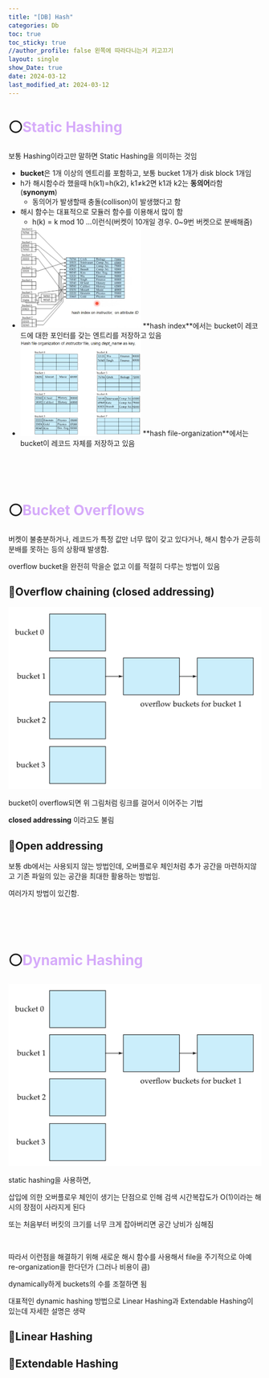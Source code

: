 ```yaml
---
title: "[DB] Hash"
categories: Db
toc: true
toc_sticky: true
//author_profile: false 왼쪽에 따라다니는거 키고끄기
layout: single
show_Date: true
date: 2024-03-12
last_modified_at: 2024-03-12
---
```


# ⚪<span style="color: #D6ABFA;">Static Hashing</span>

보통 Hashing이라고만 말하면 Static Hashing을 의미하는 것임

- **bucket**은 1개 이상의 엔트리를 포함하고, 보통 bucket 1개가 disk block 1개임
- h가 해시함수라 했을때 h(k1)=h(k2), k1≠k2면 k1과 k2는 **동의어**라함 (**synonym**)
  - 동의어가 발생할때 충돌(collison)이 발생했다고 함
- 해시 함수는 대표적으로 모듈러 함수를 이용해서 많이 함 
  - h(k) = k mod 10 ...이런식(버켓이 10개일 경우. 0~9번 버켓으로 분배해줌)
- <img src="../../assets/images/2024-03-12-Hash/image-20240417235229973.png" width="50%" alt="이미지">    
  **hash index**에서는 bucket이 레코드에 대한 포인터를 갖는 엔트리를 저장하고 있음
- <img src="../../assets/images/2024-03-12-Hash/image-20240417235359728.png" width="50%" alt="이미지">  
  **hash file-organization**에서는 bucket이 레코드 자체를 저장하고 있음

<br>

<br>

<br>

# ⚪<span style="color: #D6ABFA;">Bucket Overflows</span>

버켓이 불충분하거나, 레코드가 특정 값만 너무 많이 갖고 있다거나, 해시 함수가 균등히 분배를 못하는 등의 상황때 발생함.

overflow bucket을 완전히 막을순 없고 이를 적절히 다루는 방법이 있음

## 🔹Overflow chaining (closed addressing)

![image-20240417235600437](../../assets/images/2024-03-12-Hash/image-20240417235600437.png)

bucket이 overflow되면 위 그림처럼 링크를 걸어서 이어주는 기법

**closed addressing** 이라고도 불림

## 🔹Open addressing

보통 db에서는 사용되지 않는 방법인데, 오버플로우 체인처럼 추가 공간을 마련하지않고 기존 파일의 있는 공간을 최대한 활용하는 방법임.

여러가지 방법이 있긴함.

<br>

<br>

<br>

# ⚪<span style="color: #D6ABFA;">Dynamic Hashing</span>

![image-20240417235600437](../../assets/images/2024-03-12-Hash/image-20240417235600437.png)

static hashing을 사용하면,

삽입에 의한 오버플로우 체인이 생기는 단점으로 인해 검색 시간복잡도가 O(1)이라는 해시의 장점이 사라지게 된다

또는 처음부터 버킷의 크기를 너무 크게 잡아버리면 공간 낭비가 심해짐

<br>

따라서 이런점을 해결하기 위해 새로운 해시 함수를 사용해서 file을 주기적으로 아예 re-organization을 한다던가 (그러나 비용이 큼)

dynamically하게 buckets의 수를 조절하면 됨

대표적인 dynamic hashing 방법으로 Linear Hashing과 Extendable Hashing이 있는데 자세한 설명은 생략

## 🔹Linear Hashing

## 🔹Extendable Hashing

